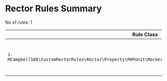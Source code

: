# Rector Rules Summary

No of rules: 1

| Rule Class | Configurable | Tags |
|------------|------|--------------|
| `1. MCampbell508\CustomRectorRules\Rector\Property\PHPUnit\MockeryIntersectionTypedPropertyFromStrictSetUpRector` | ✅ | `typed-properties`, `mockery`, `phpunit`, `configurable`, `php8.1` |

